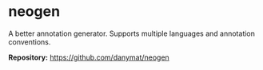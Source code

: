 # neogen

A better annotation generator. Supports multiple languages and annotation conventions.

**Repository:** <https://github.com/danymat/neogen>
